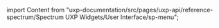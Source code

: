 
import Content from "uxp-documentation/src/pages/uxp-api/reference-spectrum/Spectrum UXP Widgets/User Interface/sp-menu";

<Content query="product=photoshop"/>
